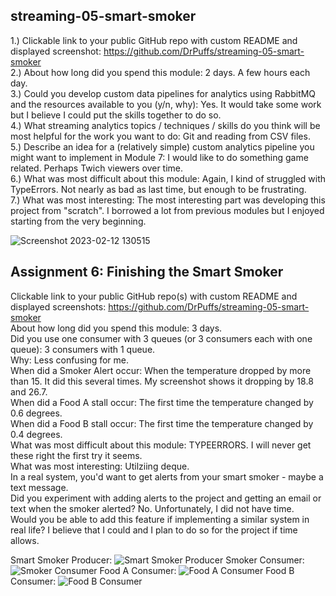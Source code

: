 ## streaming-05-smart-smoker

1.) Clickable link to your public GitHub repo with custom README and displayed screenshot: https://github.com/DrPuffs/streaming-05-smart-smoker <br>
2.) About how long did you spend this module: 2 days. A few hours each day. <br>
3.) Could you develop custom data pipelines for analytics using RabbitMQ and the resources available to you (y/n, why): Yes. It would take some work but I believe I could put the skills together to do so. <br>
4.) What streaming analytics topics / techniques / skills do you think will be most helpful for the work you want to do: Git and reading from CSV files. <br>
5.) Describe an idea for a (relatively simple) custom analytics pipeline you might want to implement in Module 7: I would like to do something game related. Perhaps Twich viewers over time. <br>
6.) What was most difficult about this module: Again, I kind of struggled with TypeErrors. Not nearly as bad as last time, but enough to be frustrating. <br>
7.) What was most interesting: The most interesting part was developing this project from "scratch". I borrowed a lot from previous modules but I enjoyed starting from the very beginning. <br>

![Screenshot 2023-02-12 130515](https://user-images.githubusercontent.com/69999115/218331940-2e365027-4478-4360-92a8-790b61f7e105.png)



## Assignment 6: Finishing the Smart Smoker


Clickable link to your public GitHub repo(s) with custom README and displayed screenshots: https://github.com/DrPuffs/streaming-05-smart-smoker <br>
About how long did you spend this module: 3 days. <br>
Did you use one consumer with 3 queues (or 3 consumers each with one queue): 3 consumers with 1 queue. <br>
Why: Less confusing for me. <br>
When did a Smoker Alert occur: When the temperature dropped by more than 15. It did this several times. My screenshot shows it dropping by 18.8 and 26.7. <br>
When did a Food A stall occur: The first time the temperature changed by 0.6 degrees. <br>
When did a Food B stall occur: The first time the temperature changed by 0.4 degrees. <br>
What was most difficult about this module: TYPEERRORS. I will never get these right the first try it seems. <br>
What was most interesting: Utilziing deque. <br>
In a real system, you'd want to get alerts from your smart smoker - maybe a text message. <br>
Did you experiment with adding alerts to the project and getting an email or text when the smoker alerted? No. Unfortunately, I did not have time. <br>
Would you be able to add this feature if implementing a similar system in real life? I believe that I could and I plan to do so for the project if time allows. <br>


Smart Smoker Producer:
![Smart Smoker Producer](https://github.com/DrPuffs/streaming-05-smart-smoker/blob/main/Smoker%Producer.png)
Smoker Consumer:
![Smoker Consumer](https://github.com/DrPuffs/streaming-05-smart-smoker/blob/main/Smoker%Consumer.png)
Food A Consumer:
![Food A Consumer](https://github.com/DrPuffs/streaming-05-smart-smoker/blob/main/Food%A%Consumer.png)
Food B Consumer:
![Food B Consumer](https://github.com/DrPuffs/streaming-05-smart-smoker/blob/main/Food%B%Consumer.png)
